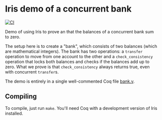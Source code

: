 # Iris demo of a concurrent bank

[![CI](https://github.com/tchajed/iris-bank-demo/workflows/CI/badge.svg)](https://github.com/tchajed/iris-bank-demo/actions)

Demo of using Iris to prove an that the balances of a concurrent bank sum to
zero.

The setup here is to create a "bank", which consists of two balances (which are
mathematical integers). The bank has two operations: a `transfer` operation to
move from one account to the other and a `check_consistency` operation that
locks both balances and checks if the balances add up to zero. What we prove is
that `check_consistency` always returns true, even with concurrent `transfer`s.

The demo is entirely in a single well-commented Coq file [bank.v](src/bank.v).

## Compiling

To compile, just run `make`. You'll need Coq with a development version of Iris installed.
